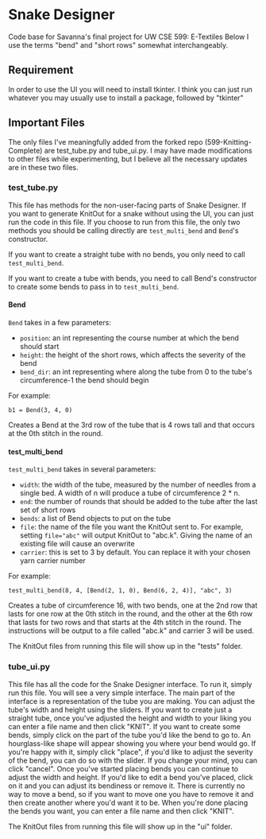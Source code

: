 # Snake Designer
Code base for Savanna's final project for UW CSE 599: E-Textiles
Below I use the terms "bend" and "short rows" somewhat interchangeably.

## Requirement

In order to use the UI you will need to install tkinter. 
I think you can just run whatever you may usually use to install a package, followed by "tkinter"

## Important Files
The only files I've meaningfully added from the forked repo (599-Knitting-Complete) are test_tube.py and tube_ui.py. 
I may have made modifications to other files while experimenting, but I believe all the necessary updates are in these two files.

### test_tube.py
This file has methods for the non-user-facing parts of Snake Designer. 
If you want to generate KnitOut for a snake without using the UI, you can just run the code in this file.
If you choose to run from this file, the only two methods you should be calling directly are `test_multi_bend` and `Bend`'s constructor.

If you want to create a straight tube with no bends, you only need to call `test_multi_bend`.

If you want to create a tube with bends, you need to call Bend's constructor to create some bends to pass in to `test_multi_bend`.

#### Bend
`Bend` takes in a few parameters:
- `position`: an int representing the course number at which the bend should start
- `height`: the height of the short rows, which affects the severity of the bend
- `bend_dir`: an int representing where along the tube from 0 to the tube's circumference-1 the bend should begin

For example:
```
b1 = Bend(3, 4, 0)
```
Creates a Bend at the 3rd row of the tube that is 4 rows tall and that occurs at the 0th stitch in the round.

#### test_multi_bend
`test_multi_bend` takes in several parameters:
- `width`: the width of the tube, measured by the number of needles from a single bed. 
A width of n will produce a tube of circumference 2 * n.
- `end`: the number of rounds that should be added to the tube after the last set of short rows
- `bends`: a list of Bend objects to put on the tube
- `file`: the name of the file you want the KnitOut sent to. For example, setting `file="abc"` will output KnitOut to "abc.k". 
Giving the name of an existing file will cause an overwrite
- `carrier`: this is set to 3 by default. You can replace it with your chosen yarn carrier number

For example:
```
test_multi_bend(8, 4, [Bend(2, 1, 0), Bend(6, 2, 4)], "abc", 3)
```
Creates a tube of circumference 16, with two bends, one at the 2nd row that lasts for one row at the 0th stitch in the round, 
and the other at the 6th row that lasts for two rows and that starts at the 4th stitch in the round. 
The instructions will be output to a file called "abc.k" and carrier 3 will be used.

The KnitOut files from running this file will show up in the "tests" folder.

### tube_ui.py
This file has all the code for the Snake Designer interface. 
To run it, simply run this file.
You will see a very simple interface. 
The main part of the interface is a representation of the tube you are making.
You can adjust the tube's width and height using the sliders.
If you want to create just a straight tube, once you've adjusted the height and width to your liking you can enter a file name and then click "KNIT".
If you want to create some bends, simply click on the part of the tube you'd like the bend to go to.
An hourglass-like shape will appear showing you where your bend would go.
If you're happy with it, simply click "place", if you'd like to adjust the severity of the bend, you can do so with the slider.
If you change your mind, you can click "cancel".
Once you've started placing bends you can continue to adjust the width and height.
If you'd like to edit a bend you've placed, click on it and you can adjust its bendiness or remove it.
There is currently no way to move a bend, so if you want to move one you have to remove it and then create another where you'd want it to be.
When you're done placing the bends you want, you can enter a file name and then click "KNIT".

The KnitOut files from running this file will show up in the "ui" folder.
